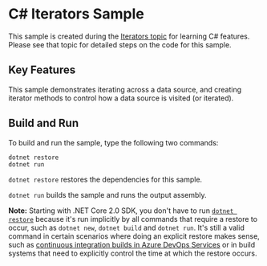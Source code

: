 # C# Iterators Sample

This sample is created during the [Iterators topic](https://docs.microsoft.com/dotnet/csharp/iterators)
for learning C# features. Please see that topic for detailed steps on the code
for this sample.

## Key Features

This sample demonstrates iterating across a data source, and creating
iterator methods to control how a data source is visited (or iterated).

## Build and Run

To build and run the sample, type the following two commands:

```
dotnet restore
dotnet run
```

`dotnet restore` restores the dependencies for this sample.

`dotnet run` builds the sample and runs the output assembly.

**Note:** Starting with .NET Core 2.0 SDK, you don't have to run [`dotnet restore`](https://docs.microsoft.com/dotnet/core/tools/dotnet-restore) because it's run implicitly by all commands that require a restore to occur, such as `dotnet new`, `dotnet build` and `dotnet run`.
It's still a valid command in certain scenarios where doing an explicit restore makes sense, such as [continuous integration builds in Azure DevOps Services](https://docs.microsoft.com/azure/devops/build-release/apps/aspnet/build-aspnet-core) or in build systems that need to explicitly control the time at which the restore occurs.
